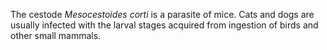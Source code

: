 [//]: # (Created by ./bin/manage_files.pl from ./species/Mesocestoides_corti/Mesocestoides_corti.about.html on Thu Jun 11 13:44:52 2020)
The cestode _Mesocestoides corti_ is a parasite of mice. Cats and dogs are usually infected with the larval stages acquired from ingestion of birds and other small mammals.
